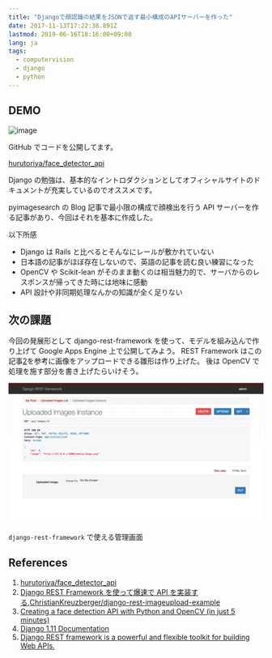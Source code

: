 ```yaml
---
title: "Djangoで顔認識の結果をJSONで返す最小構成のAPIサーバーを作った"
date: 2017-11-13T17:22:38.891Z
lastmod: 2019-06-16T18:16:00+09:00
lang: ja
tags:
  - computervision
  - django
  - python
---
```


## DEMO

![image](/posts/2017-11-13/images/1.gif)

GitHub でコードを公開してます。

[hurutoriya/face_detector_api](https://github.com/hurutoriya/face_detector_api)

Django の勉強は、基本的なイントロダクションとしてオフィシャルサイトのドキュメントが充実しているのでオススメです。

pyimagesearch の Blog 記事で最小限の構成で顔検出を行う API サーバーを作る記事があり、今回はそれを基本に作成した。

以下所感

- Django は Rails と比べるとそんなにレールが敷かれていない
- 日本語の記事がほぼ存在しないので、英語の記事を読む良い練習になった
- OpenCV や Scikit-lean がそのまま動くのは相当魅力的で、サーバからのレスポンスが帰ってきた時には地味に感動
- API 設計や非同期処理なんかの知識が全く足りない

## 次の課題

今回の発展形として django-rest-framework を使って、モデルを組み込んで作り上げて Google Apps Engine 上で公開してみよう。 REST Framework はこの記事[2](https://hurutoriya.github.io/blog/django-start.html#fn-django_rest_article)を参考に画像をアップロードできる雛形は作り上げた。 後は OpenCV で処理を施す部分を書き上げたらいけそう。

![image](/posts/2017-11-13/images/2.png)

`django-rest-framework` で使える管理画面

## References

1.  [hurutoriya/face_detector_api](https://github.com/hurutoriya/face_detector_api)
2.  [Django REST Framework を使って爆速で API を実装する](http://qiita.com/kimihiro_n/items/86e0a9e619720e57ecd8),[ChristianKreuzberger/django-rest-imageupload-example](https://github.com/ChristianKreuzberger/django-rest-imageupload-example/tree/master/tutorial)
3.  [Creating a face detection API with Python and OpenCV (in just 5 minutes)](http://www.pyimagesearch.com/2015/05/11/creating-a-face-detection-api-with-python-and-opencv-in-just-5-minutes/)
4.  [Django 1.11 Documentation](https://docs.djangoproject.com/ja/1.11/intro/)
5.  [Django REST framework is a powerful and flexible toolkit for building Web APIs.](http://www.django-rest-framework.org/)